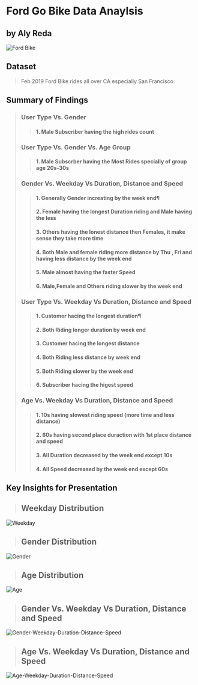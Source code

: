 # Ford Go Bike Data Anaylsis
## by Aly Reda

![Ford Bike](https://i.ibb.co/PxWZH1K/maxresdefault.jpg)



## Dataset

> Feb 2019 Ford Bike rides all over CA especially San Francisco.


## Summary of Findings

> ### User Type Vs. Gender
>> #### 1. Male Subscriber having the high rides count
> ### User Type Vs. Gender Vs. Age Group
>> #### 1. Male Subscrber having the Most Rides specially of group age 20s-30s
> ### Gender Vs. Weekday Vs Duration, Distance and Speed
>> #### 1. Generally Gender increating by the week end¶
>> #### 2. Female having the longest Duration riding and Male having the less
>> #### 3. Others having the lonest distance then Females, it make sense they take more time
>> #### 4. Both Male and female riding more distance by Thu , Fri and having less distance by the week end
>> #### 5. Male almost having the faster Speed
>> #### 6. Male,Female and Others riding slower by the week end
> ### User Type Vs. Weekday Vs Duration, Distance and Speed
>> #### 1. Customer hacing the longest duration¶
>> #### 2. Both Riding longer duration by week end
>> #### 3. Customer hacing the longest distance
>> #### 4. Both Riding less distance by week end
>> #### 5. Both Riding slower by the week end
>> #### 6. Subscriber hacing the higest speed
> ### Age Vs. Weekday  Vs Duration, Distance and Speed
>> #### 1. 10s having slowest riding speed (more time and less distance)
>> #### 2. 60s having second place duraction with 1st place distance and speed
>> #### 3. All Duration decreased by the week end except 10s
>> #### 4. All Speed decreased by the week end except 60s




## Key Insights for Presentation
>## Weekday Distribution
![Weekday](https://i.ibb.co/kMSjQZS/Weekday.png)
>## Gender Distribution
![Gender](https://i.ibb.co/L0M3ZGq/Gender.png)
>## Age Distribution
![Age](https://i.ibb.co/cvwxp4v/Age.png)
>## Gender Vs. Weekday Vs Duration, Distance and Speed
![Gender-Weekday-Duration-Distance-Speed](https://i.ibb.co/LZnGZk3/Gender-Weekday-Duration-Distance-Speed.png)
>## Age Vs. Weekday Vs Duration, Distance and Speed
![Age-Weekday-Duration-Distance-Speed](https://i.ibb.co/02v0sny/Age-Weekday-Duration-Distance-Speed.png
)
